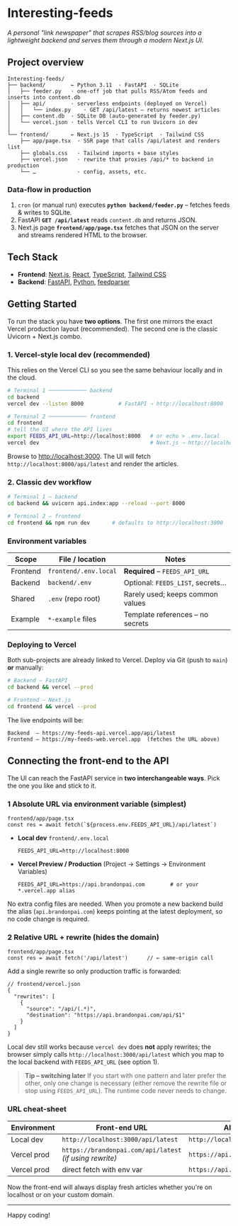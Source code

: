 # Interesting-feeds

*A personal "link newspaper" that scrapes RSS/blog sources into a lightweight backend and serves them through a modern Next.js UI.*

## Project overview

```
Interesting-feeds/
├── backend/        ← Python 3.11  · FastAPI  · SQLite
│   ├── feeder.py   · one-off job that pulls RSS/Atom feeds and inserts into content.db
│   ├── api/        · serverless endpoints (deployed on Vercel)
│   │   └── index.py    · GET /api/latest – returns newest articles
│   ├── content.db  · SQLite DB (auto-generated by feeder.py)
│   └── vercel.json · tells Vercel CLI to run Uvicorn in dev
│
└── frontend/       ← Next.js 15  · TypeScript  · Tailwind CSS
    ├── app/page.tsx  · SSR page that calls /api/latest and renders list
    ├── globals.css   · Tailwind imports + base styles
    ├── vercel.json   · rewrite that proxies /api/* to backend in production
    └── …             · config, assets, etc.
```

### Data-flow in production
1. `cron` (or manual run) executes **`python backend/feeder.py`** – fetches feeds & writes to SQLite.
2. FastAPI **`GET /api/latest`** reads `content.db` and returns JSON.
3. Next.js page **`frontend/app/page.tsx`** fetches that JSON on the server
   and streams rendered HTML to the browser.

## Tech Stack

-   **Frontend**: [Next.js](https://nextjs.org/), [React](https://react.dev/), [TypeScript](https://www.typescriptlang.org/), [Tailwind CSS](https://tailwindcss.com/)
-   **Backend**: [FastAPI](https://fastapi.tiangolo.com/), [Python](https://www.python.org/), [feedparser](https://pypi.org/project/feedparser/)

## Getting Started

To run the stack you have **two options**. The first one mirrors the
exact Vercel production layout (recommended). The second one is the
classic Uvicorn + Next.js combo.

### 1. Vercel-style local dev (recommended)

This relies on the Vercel CLI so you see the same behaviour locally and
in the cloud.

```bash
# Terminal 1 ──────────── backend
cd backend
vercel dev --listen 8000           # FastAPI ⇢ http://localhost:8000

# Terminal 2 ──────────── frontend
cd frontend
# tell the UI where the API lives
export FEEDS_API_URL=http://localhost:8000   # or echo > .env.local
vercel dev                                   # Next.js ⇢ http://localhost:3000
```

Browse to <http://localhost:3000>. The UI will fetch
`http://localhost:8000/api/latest` and render the articles.

### 2. Classic dev workflow

```bash
# Terminal 1 – backend
cd backend && uvicorn api.index:app --reload --port 8000

# Terminal 2 – frontend
cd frontend && npm run dev       # defaults to http://localhost:3000
```

### Environment variables

| Scope      | File / location            | Notes                              |
|------------|---------------------------|------------------------------------|
| Frontend   | `frontend/.env.local`     | **Required** – `FEEDS_API_URL`     |
| Backend    | `backend/.env`            | Optional: `FEEDS_LIST`, secrets…   |
| Shared     | `.env` (repo root)        | Rarely used; keeps common values   |
| Example    | `*-example` files         | Template references – no secrets   |

### Deploying to Vercel

Both sub-projects are already linked to Vercel. Deploy via Git (push to
`main`) **or** manually:

```bash
# Backend – FastAPI
cd backend && vercel --prod

# Frontend – Next.js
cd frontend && vercel --prod
```

The live endpoints will be:

```
Backend  – https://my-feeds-api.vercel.app/api/latest
Frontend – https://my-feeds-web.vercel.app  (fetches the URL above)
```

## Connecting the front-end to the API

The UI can reach the FastAPI service in **two interchangeable ways**. Pick the one you like and stick to it.

### 1  Absolute URL via environment variable (simplest)

```
frontend/app/page.tsx
const res = await fetch(`${process.env.FEEDS_API_URL}/api/latest`)
```

* **Local dev**  `frontend/.env.local`
  ```
  FEEDS_API_URL=http://localhost:8000
  ```
* **Vercel Preview / Production**  (Project → Settings → Environment Variables)
  ```
  FEEDS_API_URL=https://api.brandonpai.com        # or your *.vercel.app alias
  ```
No extra config files are needed. When you promote a new backend build the
alias (`api.brandonpai.com`) keeps pointing at the latest deployment, so
no code change is required.

### 2  Relative URL + rewrite (hides the domain)

```
frontend/app/page.tsx
const res = await fetch('/api/latest')      // ← same-origin call
```

Add a single rewrite so only production traffic is forwarded:

```jsonc
// frontend/vercel.json
{
  "rewrites": [
    {
      "source": "/api/(.*)",
      "destination": "https://api.brandonpai.com/api/$1"
    }
  ]
}
```

Local dev still works because `vercel dev` does **not** apply rewrites; the browser simply calls
`http://localhost:3000/api/latest` which you map to the local backend
with `FEEDS_API_URL` (see option 1).

> **Tip – switching later**
> If you start with one pattern and later prefer the other, only one
> change is necessary (either remove the rewrite file or stop using
> `FEEDS_API_URL`). The runtime code never needs to change.

### URL cheat-sheet

| Environment | Front-end URL                                   | API URL it reaches                            |
|-------------|-------------------------------------------------|-----------------------------------------------|
| Local dev   | `http://localhost:3000/api/latest`              | `http://localhost:8000/api/latest`            |
| Vercel prod | `https://brandonpai.com/api/latest` *(if using rewrite)* | `https://api.brandonpai.com/api/latest` |
| Vercel prod | direct fetch with env var                       | `https://api.brandonpai.com/api/latest`       |

Now the front-end will always display fresh articles whether you're on
localhost or on your custom domain.

---

Happy coding! 